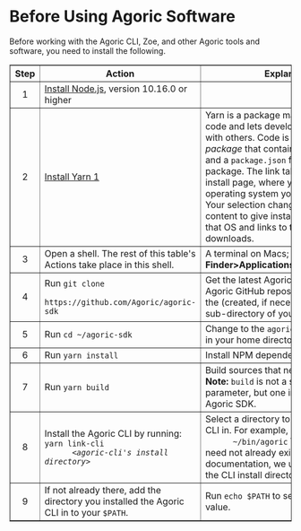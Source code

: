 
# Before Using Agoric Software

Before working with the Agoric CLI, Zoe, and other Agoric tools and
software, you need to install the following. 

<table border="1">
  <tbody>
  <th><b>Step</b></th>
  <th><b>Action</b></th>
  <th><b>Explanation</b></th>
  <tr>
    <td><center>1</center></td>
    <td><a href="https://nodejs.org/">Install Node.js</a>, version 10.16.0 or higher</td>
    <td></td>
  </tr>
  <tr>
    <td><center>2</center></td>
    <td><a href="https://classic.yarnpkg.com/en/docs/install#mac-stable">Install Yarn 1</a></td>
    <td>Yarn is a package manager for your code and lets developers
  share code with others. Code is shared via a <i>package</i> that contains all shared code and a
  <code>package.json</code> file describing the package. The link takes you to 
  the Yarn install page, where you first select what operating system you want to
  install on. Your selection changes the page's content to give install instructions for that 
  OS and links to the needed downloads.</td>
  </tr>
  <tr>
    <td><center>3</center></td>
    <td>Open a shell. The rest of this table's Actions take place in
  this shell.</td>
    <td>A terminal on Macs; see 
      <b>Finder&gt;Applications&gt;Utilities&gt;terminal</b></td>
  </tr>
  <tr>
    <td><center>4</center></td>
    <td>Run <code>git clone
      https://github.com/Agoric/agoric-sdk</code></td> 
    <td>Get the latest Agoric SDK from the Agoric GitHub
  repository. It goes into the (created, if necessary)
      <code>agoric-sdk</code> sub-directory of your home directory.</td>
  </tr>
  <tr>
    <td><center>5</center></td>
    <td>Run <code>cd ~/agoric-sdk</code></td>
    <td>Change to the <code>agoric-sdk</code> subdirectory in your home
  directory.</td>
  </tr>
  <tr>
    <td><center>6</center></td>
    <td>Run <code>yarn install</code></td>
    <td>Install NPM dependencies.</td>
  </tr>
  <tr>
    <td><center>7</center></td>
    <td>Run <code>yarn build</td>
    <td>Build sources that need compiling. <b>Note:</b>
  <code>build</code> is not a standard <code>yarn</code> parameter,
  but one installed with the Agoric SDK.</td>
  </tr>
  <tr>
    <td><center>8</center></td>
    <td>Install the Agoric CLI by running: <code>yarn link-cli 
      &lt;<i>agoric-cli's install directory</i>&gt;</td>
    <td>Select a directory to install the Agoric CLI in. For example,
      <code>yarn link-cli  
      ~/bin/agoric</code> The install directory need not already
  exist. In Agoric documentation, we use <code>~/bin/agoric</code> as
      the CLI install directory.</td> 
    </tr>
  <tr>
    <td><center>9</center></td>
    <td>If not already there, add the directory you installed the Agoric CLI in to your <code>$PATH</code>.</td>
      <td>Run <code>echo $PATH</code> to see <code>$PATH</code>'s
  current value.</td>
  </tr>
</tbody>
</table>

